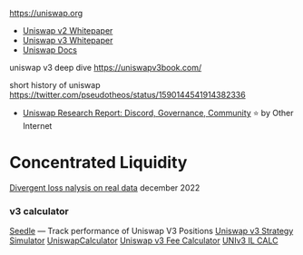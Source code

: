 
https://uniswap.org
- [Uniswap v2 Whitepaper](https://uniswap.org/whitepaper.pdf)
- [Uniswap v3 Whitepaper](https://uniswap.org/whitepaper-v3.pdf)
- [Uniswap Docs](https://docs.uniswap.org/protocol/introduction)

uniswap v3 deep dive
https://uniswapv3book.com/

short history of uniswap
https://twitter.com/pseudotheos/status/1590144541914382336

- [Uniswap Research Report: Discord, Governance, Community](https://otherinternet.notion.site/Uniswap-Research-Report-Discord-Governance-Community-eb545f60b0ba4c30af066ca1a855e0fe) ⭐️ by Other Internet

# Concentrated Liquidity
[Divergent loss nalysis on real data](https://twitter.com/charliemktplace/status/1606380020213104640) december 2022

### v3 calculator
[Seedle](https://www.seedle.finance/) — Track performance of Uniswap V3 Positions
[Uniswap v3 Strategy Simulator](https://defi-lab.xyz/uniswapv3simulator)
[UniswapCalculator](https://uniswap.fish/)
[Uniswap v3 Fee Calculator](https://science.flipsidecrypto.xyz/uniswapv3/)
[UNIv3 IL CALC](https://docs.google.com/spreadsheets/d/1f3_gPYX3Pjh0GfwOFmPoPzzfE6pShdSEHxP9NmLUoYw/edit#gid=0)